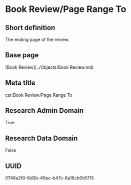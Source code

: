 # Book Review/Page Range To
## Short definition
The ending page of the review.
## Base page
[Book Review](../Objects/Book Review.md)
## Meta title
csr:Book Review/Page Range To
## Research Admin Domain
True
## Research Data Domain
False
## UUID
0746a2f0-6d0b-46ec-b47c-8a16cb0b5115
